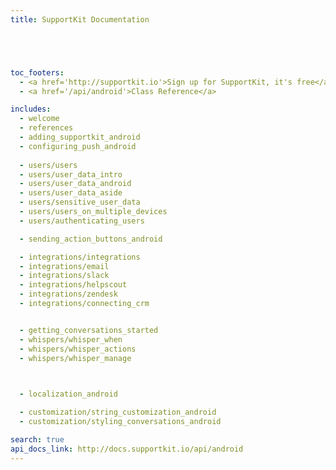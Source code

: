 ```yaml
---
title: SupportKit Documentation





toc_footers:
  - <a href='http://supportkit.io'>Sign up for SupportKit, it's free</a>
  - <a href='/api/android'>Class Reference</a>

includes:
  - welcome
  - references
  - adding_supportkit_android
  - configuring_push_android
  
  - users/users
  - users/user_data_intro
  - users/user_data_android
  - users/user_data_aside 
  - users/sensitive_user_data
  - users/users_on_multiple_devices
  - users/authenticating_users

  - sending_action_buttons_android

  - integrations/integrations
  - integrations/email
  - integrations/slack
  - integrations/helpscout
  - integrations/zendesk
  - integrations/connecting_crm


  - getting_conversations_started
  - whispers/whisper_when
  - whispers/whisper_actions
  - whispers/whisper_manage

  

  - localization_android

  - customization/string_customization_android
  - customization/styling_conversations_android

search: true
api_docs_link: http://docs.supportkit.io/api/android
---
```

